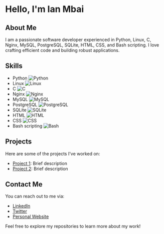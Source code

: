 # Hello, I'm Ian Mbai

## About Me

I am a passionate software developer experienced in Python, Linux, C, Nginx, MySQL, PostgreSQL, SQLite, HTML, CSS, and Bash scripting. I love crafting efficient code and building robust applications.

## Skills

- Python ![Python](https://img.shields.io/badge/-Python-3776AB?logo=python&logoColor=white&style=flat)
- Linux ![Linux](https://img.shields.io/badge/-Linux-FCC624?logo=linux&logoColor=white&style=flat)
- C ![C](https://img.shields.io/badge/-C-A8B9CC?logo=c&logoColor=white&style=flat)
- Nginx ![Nginx](https://img.shields.io/badge/-Nginx-269539?logo=nginx&logoColor=white&style=flat)
- MySQL ![MySQL](https://img.shields.io/badge/-MySQL-4479A1?logo=mysql&logoColor=white&style=flat)
- PostgreSQL ![PostgreSQL](https://img.shields.io/badge/-PostgreSQL-336791?logo=postgresql&logoColor=white&style=flat)
- SQLite ![SQLite](https://img.shields.io/badge/-SQLite-003B57?logo=sqlite&logoColor=white&style=flat)
- HTML ![HTML](https://img.shields.io/badge/-HTML-E34F26?logo=html5&logoColor=white&style=flat)
- CSS ![CSS](https://img.shields.io/badge/-CSS-1572B6?logo=css3&logoColor=white&style=flat)
- Bash scripting ![Bash](https://img.shields.io/badge/-Bash-4EAA25?logo=gnu-bash&logoColor=white&style=flat)

## Projects

Here are some of the projects I've worked on:

- [Project 1](link-to-project-1): Brief description
- [Project 2](link-to-project-2): Brief description

## Contact Me

You can reach out to me via:
- [LinkedIn](link-to-linkedin-profile)
- [Twitter](link-to-twitter-profile)
- [Personal Website](link-to-personal-website)

Feel free to explore my repositories to learn more about my work!

